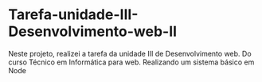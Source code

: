 # Tarefa-unidade-III-Desenvolvimento-web-II
Neste projeto, realizei a tarefa da unidade III de Desenvolvimento web. Do curso Técnico em Informática para web. Realizando um sistema básico em Node

